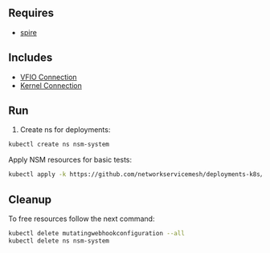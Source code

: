 ## Requires

- [spire](../spire)

## Includes

- [VFIO Connection](../use-cases/Vfio2Noop)
- [Kernel Connection](../use-cases/SriovKernel2Noop)

## Run

1. Create ns for deployments:
```bash
kubectl create ns nsm-system
```

Apply NSM resources for basic tests:
```bash
kubectl apply -k https://github.com/networkservicemesh/deployments-k8s/examples/sriov?ref=42bae406c201dc6994702cb8cd3fe71224b8f9f9
```

## Cleanup

To free resources follow the next command:
```bash
kubectl delete mutatingwebhookconfiguration --all
kubectl delete ns nsm-system
```
